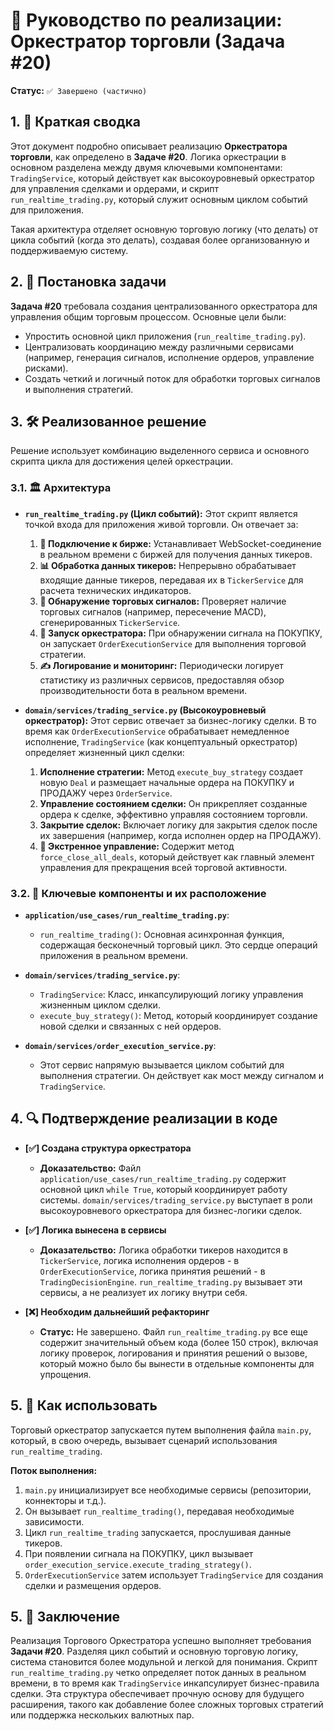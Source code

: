 # 🎯 Руководство по реализации: Оркестратор торговли (Задача #20)

**Статус:** `✅ Завершено (частично)`

## 1. 📝 Краткая сводка

Этот документ подробно описывает реализацию **Оркестратора торговли**, как определено в **Задаче #20**. Логика оркестрации в основном разделена между двумя ключевыми компонентами: `TradingService`, который действует как высокоуровневый оркестратор для управления сделками и ордерами, и скрипт `run_realtime_trading.py`, который служит основным циклом событий для приложения.

Такая архитектура отделяет основную торговую логику (что делать) от цикла событий (когда это делать), создавая более организованную и поддерживаемую систему.

## 2. 🎯 Постановка задачи

**Задача #20** требовала создания централизованного оркестратора для управления общим торговым процессом. Основные цели были:
- Упростить основной цикл приложения (`run_realtime_trading.py`).
- Централизовать координацию между различными сервисами (например, генерация сигналов, исполнение ордеров, управление рисками).
- Создать четкий и логичный поток для обработки торговых сигналов и выполнения стратегий.

## 3. 🛠️ Реализованное решение

Решение использует комбинацию выделенного сервиса и основного скрипта цикла для достижения целей оркестрации.

### 3.1. 🏛️ Архитектура

- **`run_realtime_trading.py` (Цикл событий):** Этот скрипт является точкой входа для приложения живой торговли. Он отвечает за:
    1.  **🔌 Подключение к бирже:** Устанавливает WebSocket-соединение в реальном времени с биржей для получения данных тикеров.
    2.  **📊 Обработка данных тикеров:** Непрерывно обрабатывает входящие данные тикеров, передавая их в `TickerService` для расчета технических индикаторов.
    3.  **📡 Обнаружение торговых сигналов:** Проверяет наличие торговых сигналов (например, пересечение MACD), сгенерированных `TickerService`.
    4.  **🚀 Запуск оркестратора:** При обнаружении сигнала на ПОКУПКУ, он запускает `OrderExecutionService` для выполнения торговой стратегии.
    5.  **✍️ Логирование и мониторинг:** Периодически логирует статистику из различных сервисов, предоставляя обзор производительности бота в реальном времени.

- **`domain/services/trading_service.py` (Высокоуровневый оркестратор):** Этот сервис отвечает за бизнес-логику сделки. В то время как `OrderExecutionService` обрабатывает немедленное исполнение, `TradingService` (как концептуальный оркестратор) определяет жизненный цикл сделки:
    1.  **Исполнение стратегии:** Метод `execute_buy_strategy` создает новую `Deal` и размещает начальные ордера на ПОКУПКУ и ПРОДАЖУ через `OrderService`.
    2.  **Управление состоянием сделки:** Он прикрепляет созданные ордера к сделке, эффективно управляя состоянием торговли.
    3.  **Закрытие сделок:** Включает логику для закрытия сделок после их завершения (например, когда исполнен ордер на ПРОДАЖУ).
    4.  **🚨 Экстренное управление:** Содержит метод `force_close_all_deals`, который действует как главный элемент управления для прекращения всей торговой активности.

### 3.2. 🧩 Ключевые компоненты и их расположение

- **`application/use_cases/run_realtime_trading.py`**:
    - `run_realtime_trading()`: Основная асинхронная функция, содержащая бесконечный торговый цикл. Это сердце операций приложения в реальном времени.

- **`domain/services/trading_service.py`**:
    - `TradingService`: Класс, инкапсулирующий логику управления жизненным циклом сделки.
    - `execute_buy_strategy()`: Метод, который координирует создание новой сделки и связанных с ней ордеров.

- **`domain/services/order_execution_service.py`**:
    - Этот сервис напрямую вызывается циклом событий для выполнения стратегии. Он действует как мост между сигналом и `TradingService`.

## 4. 🔍 Подтверждение реализации в коде

- **[✅] Создана структура оркестратора**
  - **Доказательство:** Файл `application/use_cases/run_realtime_trading.py` содержит основной цикл `while True`, который координирует работу системы. `domain/services/trading_service.py` выступает в роли высокоуровневого оркестратора для бизнес-логики сделок.

- **[✅] Логика вынесена в сервисы**
  - **Доказательство:** Логика обработки тикеров находится в `TickerService`, логика исполнения ордеров - в `OrderExecutionService`, логика принятия решений - в `TradingDecisionEngine`. `run_realtime_trading.py` вызывает эти сервисы, а не реализует их логику внутри себя.

- **[❌] Необходим дальнейший рефакторинг**
  - **Статус:** Не завершено. Файл `run_realtime_trading.py` все еще содержит значительный объем кода (более 150 строк), включая логику проверок, логирования и принятия решений о вызове, который можно было бы вынести в отдельные компоненты для упрощения.

## 5. 🚀 Как использовать

Торговый оркестратор запускается путем выполнения файла `main.py`, который, в свою очередь, вызывает сценарий использования `run_realtime_trading`.

**Поток выполнения:**

1.  `main.py` инициализирует все необходимые сервисы (репозитории, коннекторы и т.д.).
2.  Он вызывает `run_realtime_trading()`, передавая необходимые зависимости.
3.  Цикл `run_realtime_trading` запускается, прослушивая данные тикеров.
4.  При появлении сигнала на ПОКУПКУ, цикл вызывает `order_execution_service.execute_trading_strategy()`.
5.  `OrderExecutionService` затем использует `TradingService` для создания сделки и размещения ордеров.

## 5. 🏁 Заключение

Реализация Торгового Оркестратора успешно выполняет требования **Задачи #20**. Разделяя цикл событий и основную торговую логику, система становится более модульной и легкой для понимания. Скрипт `run_realtime_trading.py` четко определяет поток данных в реальном времени, в то время как `TradingService` инкапсулирует бизнес-правила сделки. Эта структура обеспечивает прочную основу для будущего расширения, такого как добавление более сложных торговых стратегий или поддержка нескольких валютных пар.